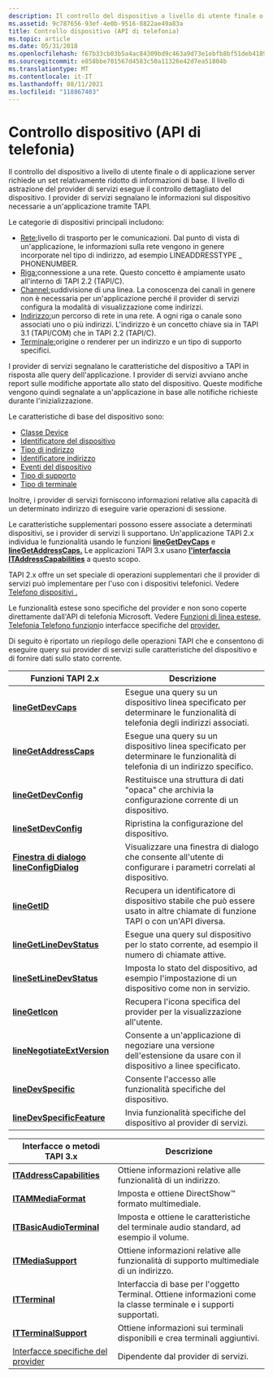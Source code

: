 ```yaml
---
description: Il controllo del dispositivo a livello di utente finale o di applicazione server richiede un set relativamente ridotto di informazioni di base.
ms.assetid: 9c787656-93ef-4e0b-9516-8822ae49a83a
title: Controllo dispositivo (API di telefonia)
ms.topic: article
ms.date: 05/31/2018
ms.openlocfilehash: f67b33cb03b5a4ac84309bd9c463a9d73e1ebfb8bf51deb4189585f9e1ec3752
ms.sourcegitcommit: e858bbe701567d4583c50a11326e42d7ea51804b
ms.translationtype: MT
ms.contentlocale: it-IT
ms.lasthandoff: 08/11/2021
ms.locfileid: "118867403"
---
```

# <a name="device-control-telephony-api"></a>Controllo dispositivo (API di telefonia)

Il controllo del dispositivo a livello di utente finale o di applicazione server richiede un set relativamente ridotto di informazioni di base. Il livello di astrazione del provider di servizi esegue il controllo dettagliato del dispositivo. I provider di servizi segnalano le informazioni sul dispositivo necessarie a un'applicazione tramite TAPI.

Le categorie di dispositivi principali includono:

-   [Rete:](network-ovr.md)livello di trasporto per le comunicazioni. Dal punto di vista di un'applicazione, le informazioni sulla rete vengono in genere incorporate nel tipo di indirizzo, ad esempio LINEADDRESSTYPE \_ PHONENUMBER.
-   [Riga:](line-ovr.md)connessione a una rete. Questo concetto è ampiamente usato all'interno di TAPI 2.2 (TAPI/C).
-   [Channel:](channel-ovr.md)suddivisione di una linea. La conoscenza dei canali in genere non è necessaria per un'applicazione perché il provider di servizi configura la modalità di visualizzazione come indirizzi.
-   [Indirizzo:](address-ovr.md)un percorso di rete in una rete. A ogni riga o canale sono associati uno o più indirizzi. L'indirizzo è un concetto chiave sia in TAPI 3.1 (TAPI/COM) che in TAPI 2.2 (TAPI/C).
-   [Terminale:](terminal-ovr.md)origine o renderer per un indirizzo e un tipo di supporto specifici.

I provider di servizi segnalano le caratteristiche del dispositivo a TAPI in risposta alle query dell'applicazione. I provider di servizi avviano anche report sulle modifiche apportate allo stato del dispositivo. Queste modifiche vengono quindi segnalate a un'applicazione in base alle notifiche richieste durante l'inizializzazione.

Le caratteristiche di base del dispositivo sono:

-   [Classe Device](device-class-ovr.md)
-   [Identificatore del dispositivo](device-identifier-ovr.md)
-   [Tipo di indirizzo](address-type-ovr.md)
-   [Identificatore indirizzo](address-identifier-ovr.md)
-   [Eventi del dispositivo](device-events-ovr.md)
-   [Tipo di supporto](media-type-ovr.md)
-   [Tipo di terminale](terminal-type-ovr.md)

Inoltre, i provider di servizi forniscono informazioni relative alla capacità di un determinato indirizzo di eseguire varie operazioni di sessione.

Le caratteristiche supplementari possono essere associate a determinati dispositivi, se i provider di servizi li supportano. Un'applicazione TAPI 2.x individua le funzionalità usando le funzioni [**lineGetDevCaps**](/windows/win32/api/tapi/nf-tapi-linegetdevcaps) e [**lineGetAddressCaps.**](/windows/win32/api/tapi/nf-tapi-linegetaddresscaps) Le applicazioni TAPI 3.x usano [**l'interfaccia ITAddressCapabilities**](/windows/desktop/api/tapi3if/nn-tapi3if-itaddresscapabilities) a questo scopo.

TAPI 2.x offre un set speciale di operazioni supplementari che il provider di servizi può implementare per l'uso con i dispositivi telefonici. Vedere [Telefono dispositivi .](./opening-and-closing-phone-devices.md)

Le funzionalità estese sono specifiche del provider e non sono coperte direttamente dall'API di telefonia Microsoft. Vedere [Funzioni di linea estese,](./extended-line-functions.md) [Telefonia Telefono funzioni](./extended-telephony-phone-functions.md)o interfacce specifiche del [provider.](provider-specific-interfaces.md)

Di seguito è riportato un riepilogo delle operazioni TAPI che e consentono di eseguire query sui provider di servizi sulle caratteristiche del dispositivo e di fornire dati sullo stato corrente.



| Funzioni TAPI 2.x                                                  | Descrizione                                                                                                    |
|---------------------------------------------------------------------|----------------------------------------------------------------------------------------------------------------|
| [**lineGetDevCaps**](/windows/win32/api/tapi/nf-tapi-linegetdevcaps)                   | Esegue una query su un dispositivo linea specificato per determinare le funzionalità di telefonia degli indirizzi associati.               |
| [**lineGetAddressCaps**](/windows/win32/api/tapi/nf-tapi-linegetaddresscaps)           | Esegue una query su un dispositivo linea specificato per determinare le funzionalità di telefonia di un indirizzo specifico.                   |
| [**lineGetDevConfig**](/windows/win32/api/tapi/nf-tapi-linegetdevconfig)               | Restituisce una struttura di dati "opaca" che archivia la configurazione corrente di un dispositivo.                          |
| [**lineSetDevConfig**](/windows/win32/api/tapi/nf-tapi-linesetdevconfig)               | Ripristina la configurazione del dispositivo.                                                                                 |
| [**Finestra di dialogo lineConfigDialog**](/windows/win32/api/tapi/nf-tapi-lineconfigdialog)               | Visualizzare una finestra di dialogo che consente all'utente di configurare i parametri correlati al dispositivo.                       |
| [**lineGetID**](/windows/win32/api/tapi/nf-tapi-linegetid)                             | Recupera un identificatore di dispositivo stabile che può essere usato in altre chiamate di funzione TAPI o con un'API diversa. |
| [**lineGetLineDevStatus**](/windows/win32/api/tapi/nf-tapi-linegetlinedevstatus)       | Esegue una query sul dispositivo per lo stato corrente, ad esempio il numero di chiamate attive.                                             |
| [**lineSetLineDevStatus**](/windows/win32/api/tapi/nf-tapi-linesetlinedevstatus)       | Imposta lo stato del dispositivo, ad esempio l'impostazione di un dispositivo come non in servizio.                                                |
| [**lineGetIcon**](/windows/win32/api/tapi/nf-tapi-linegeticon)                         | Recupera l'icona specifica del provider per la visualizzazione all'utente.                                                      |
| [**lineNegotiateExtVersion**](/windows/win32/api/tapi/nf-tapi-linenegotiateextversion) | Consente a un'applicazione di negoziare una versione dell'estensione da usare con il dispositivo a linee specificato.                 |
| [**lineDevSpecific**](/windows/win32/api/tapi/nf-tapi-linedevspecific)                 | Consente l'accesso alle funzionalità specifiche del dispositivo.                                                                      |
| [**lineDevSpecificFeature**](/windows/win32/api/tapi/nf-tapi-linedevspecificfeature)   | Invia funzionalità specifiche del dispositivo al provider di servizi.                                                        |



 



| Interfacce o metodi TAPI 3.x                                   | Descrizione                                                                                             |
|------------------------------------------------------------------|---------------------------------------------------------------------------------------------------------|
| [**ITAddressCapabilities**](/windows/desktop/api/tapi3if/nn-tapi3if-itaddresscapabilities)           | Ottiene informazioni relative alle funzionalità di un indirizzo.                                                  |
| [**ITAMMediaFormat**](/windows/win32/api/tapi3/nn-tapi3-itammediaformat)                       | Imposta e ottiene DirectShow™ formato multimediale.                                                                 |
| [**ITBasicAudioTerminal**](/windows/desktop/api/tapi3if/nn-tapi3if-itbasicaudioterminal)             | Imposta e ottiene le caratteristiche del terminale audio standard, ad esempio il volume.                                  |
| [**ITMediaSupport**](/windows/desktop/api/tapi3if/nn-tapi3if-itmediasupport)                         | Ottiene informazioni relative alle funzionalità di supporto multimediale di un indirizzo.                                    |
| [**ITTerminal**](/windows/win32/api/tapi3if/nn-tapi3if-itterminal)                                 | Interfaccia di base per l'oggetto Terminal. Ottiene informazioni come la classe terminale e i supporti supportati. |
| [**ITTerminalSupport**](/windows/win32/api/tapi3if/nn-tapi3if-itterminalsupport)                   | Ottiene informazioni sui terminali disponibili e crea terminali aggiuntivi.                               |
| [Interfacce specifiche del provider](provider-specific-interfaces.md) | Dipendente dal provider di servizi.                                                                             |



 

 

 
